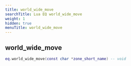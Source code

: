 ```yaml
---
title: world_wide_move
searchTitle: Lua EQ world_wide_move
weight: 1
hidden: true
menuTitle: world_wide_move
---
```

## world_wide_move
```lua
eq.world_wide_move(const char *zone_short_name) -- void
```